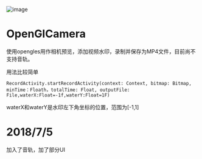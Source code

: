 ![image](https://github.com/skateboard1991/OpenGlCamera/blob/master/show.gif)

# OpenGlCamera
使用opengles用作相机预览，添加视频水印，录制并保存为MP4文件，目前尚不支持音轨。

用法比较简单
    
    RecordActivity.startRecordActivity(context: Context, bitmap: Bitmap, minTime：Floath，totalTime: Float, outputFile: File,waterX:Float=-1f,waterY:Float=1F)
    
    
waterX和waterY是水印左下角坐标的位置，范围为[-1,1]    

# 2018/7/5
加入了音轨，加了部分UI
